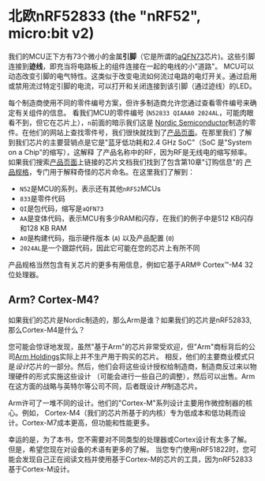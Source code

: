 # 北欧nRF52833 (the "nRF52", micro:bit v2)

我们的MCU正下方有73个微小的金属**引脚**（它是所谓的[aQFN73]芯片)。这些引脚连接到**迹线**，即充当将电路板上的组件连接在一起的电线的小"道路"。
MCU可以动态改变引脚的电气特性。这类似于改变电流如何流过电路的电灯开关。通过启用或禁用流过特定引脚的电流，可以打开和关闭连接到该引脚（通过迹线）的LED。

每个制造商使用不同的零件编号方案，但许多制造商允许您通过查看零件编号来确定有关组件的信息。
看我们MCU的零件编号 (`N52833 QIAAA0 2024AL`，可能肉眼看不到，但它在芯片上），`n`前面的暗示我们这是
[Nordic Semiconductor]制造的零件。在他们的网站上查找零件号，我们很快就找到了[产品页面]。在那里我们
了解到我们芯片的主要营销点是它是"蓝牙低功耗和2.4 GHz SoC"（SoC 是"System on a Chip"的缩写），这解释
了产品名称中的RF，因为RF是无线电的缩写频率。如果我们搜索[产品页面]上链接的芯片文档我们找到了包含第10章"订购信息"的
[产品规格]，专门用于解释奇怪的芯片命名。在这里我们了解到：

[aQFN73]: https://en.wikipedia.org/wiki/Flat_no-leads_package
[Nordic Semiconductor]: https://www.nordicsemi.com/
[产品页面]: https://www.nordicsemi.com/products/nrf52833
[产品规格]: https://infocenter.nordicsemi.com/pdf/nRF52833_PS_v1.3.pdf

- `N52`是MCU的系列，表示还有其他`nRF52`MCUs
- `833`是零件代码
- `QI`是包代码，缩写是`aQFN73`
- `AA`是变体代码，表示MCU有多少RAM和闪存，在我们的例子中是512 KB闪存和128 KB RAM
- `A0`是构建代码，指示硬件版本 (`A`) 以及产品配置 (`0`)
- `2024AL`是一个跟踪代码，因此它可能在您的芯片上有所不同

产品规格当然包含有关芯片的更多有用信息，例如它基于ARM® Cortex™-M4 32位处理器。


## Arm? Cortex-M4?

如果我们的芯片是Nordic制造的，那么Arm是谁？如果我们的芯片是nRF52833, 那么Cortex-M4是什么？

您可能会惊讶地发现，虽然"基于Arm"的芯片非常受欢迎，但"Arm"商标背后的公司[Arm Holdings]实际上并不生产用于购买的芯片。
相反，他们的主要商业模式只是*设计*芯片的一部分。然后，他们会将这些设计授权给制造商，制造商反过来以物理硬件的形式实施这些设计
（可能会进行一些自己的调整），然后可以出售。Arm在这方面的战略与英特尔等公司不同，后者既设计*并*制造芯片。

Arm许可了一堆不同的设计。他们的"Cortex-M"系列设计主要用作微控制器的核心。例如，
Cortex-M4（我们的芯片所基于的内核）专为低成本和低功耗而设计。Cortex-M7成本更高，但功能和性能更多。

幸运的是，为了本书，您不需要对不同类型的处理器或Cortex设计有太多了解。但是，希望您现在对设备的术语有更多的了解。
当您专门使用nRF51822时，您可能会发现自己正在阅读文档并使用基于Cortex-M的芯片的工具，因为nRF52833基于Cortex-M设计。

[Arm Holdings]: https://www.arm.com/
